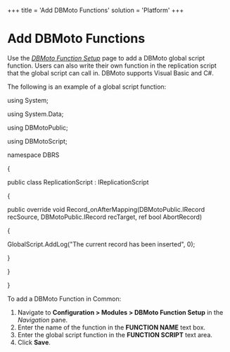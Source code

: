 +++
title = 'Add DBMoto Functions'
solution = 'Platform'
+++

# Add DBMoto Functions

Use the *[DBMoto Function
Setup](../Page_Desc/DBMoto_Function_Setup)* page to add a DBMoto
global script function. Users can also write their own function in the
replication script that the global script can call in. DBMoto supports
Visual Basic and C\#.

The following is an example of a global script function:

using System;

using System.Data;

using DBMotoPublic;

using DBMotoScript;

namespace DBRS

{

public class ReplicationScript : IReplicationScript

{

public override void Record\_onAfterMapping(DBMotoPublic.IRecord
recSource, DBMotoPublic.IRecord recTarget, ref bool AbortRecord)

{

GlobalScript.AddLog("The current record has been inserted", 0);

}

}

}

To add a DBMoto Function in Common:

1.  Navigate to **Configuration \> Modules \> DBMoto Function Setup** in
    the *Navigation* pane.
2.  Enter the name of the function in the **FUNCTION NAME** text box.
3.  Enter the global script function in the **FUNCTION SCRIPT** text
    area.
4.  Click **Save**.
